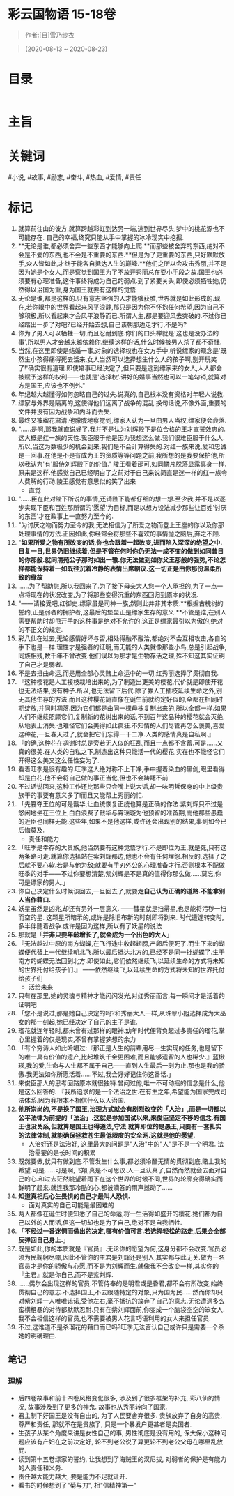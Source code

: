 # 彩云国物语 15-18卷

> 作者:[日]雪乃纱衣

> (2020-08-13 \~ 2020-08-23)


# 目录
```

```

# 主旨

# 关键词
#小说, #故事, #励志, #奋斗, #热血, #爱情, #责任

# 标记
1. 就算前往山的彼方,就算跨越彩虹到达另一端,逃到世界尽头,梦中的桃花源也不可能存在. 自己的幸福,终究只能从手中掌握的冰冷现实中挖掘.
2. **无论是谁,都必须舍弃一些东西才能够向上爬.**而那些被舍弃的东西,绝对不会是不爱的东西,也不会是不重要的东西.**但是为了更重要的东西,只好默默放手,众人皆如此,才终于能各自抵达人生的巅峰.**他们之所以会攻击秀丽,并不是因为她是个女人,而是察觉到国王为了不放开秀丽总在耍小手段之故.国王也必须要有心理准备,这件事终将成为自己的弱点.到了紧要关头,即使必须牺牲她,仍然得以治国为重,身为国王就要有这样的觉悟
3. 无论是谁,都是这样的.只有意志坚强的人才能够获胜,世界就是如此形成的.现在,若你眼中的世界看起来风平浪静,那只是因为你不怀抱任何希望,因为自己不够积极,所以看起来才会风平浪静而已.所谓人生,都是要迎风去突破的.不过你已经踏出一步了对吧?已经开始去想,自己该朝那边走才行,不是吗?
4. 你为了男人可以牺牲一切,而且忍耐到底.你们的口头禅就是'这也是没办法的事',所以男人才会越来越依赖你.继续这样的话,什么时候被男人杀了都不奇怪.
5. 当然,在这里即使是结婚一事,对象的选择权也在女方手中,听说缥家的观念是'既然生小孩得痛得死去活来,女人当然可以选择想生什么人的孩子啊,别开玩笑了!'确实很有道理.即使婚事已经决定了,但只要是逃到缥家来的女人,人人都会被赋予这样的权利——也就是'选择权'.讲好的婚事当然也可以一笔勾销,就算对方是国王,应该也不例外."
6. 年纪越大越懂得如何忽略自己的过失.说真的,自己根本没有资格对年轻人说教.
1. 缥家与外界是隔离的,这使得他们远离了战争的混乱.换句话说,不像外面,重要的文件并没有因为战争和内斗而丢失.
2. 最终又被瑠花肃清.他朦胧地察觉到,缥家人认为一旦由男人当权,缥家便会衰落.
3. "……是啊,那我就直说好了.我并不是认为刘辉殿下是位合格的王才宣誓效忠的.这大概是红一族的天性.我臣服于他是因为我想这么做.我们很难臣服于什么人.所以,当这为数极少的机会到来,我们是不会计算得失的.对红一族来说,爱和忠诚是一回事.在他是不是有成为王的资质等等问题之前,我所想的是我要保护他,所以我认为'有'服侍刘辉殿下的价值." 陵王看着邵可,如同鳞片脱落显露真身一样.原来是这样.他感觉自己已经明白了之前对于自己来说简直是迷一样的红一族令人费解的行动.陵王感觉有意思似的笑了出来
    * 直觉
4. "……臣在此对陛下所说的事情,还请陛下能都仔细的想一想.至少我,并不是以逐步实现下臣和百姓那所谓的'愿望'为目标,而是以想方设法减少那些让百姓'讨厌的东西'才在政事上一直努力至今的.
5. "为讨厌之物而努力至今的我,无法相信为了所爱之物而登上王座的你以及你那处理事情的方法.正因如此,你经常会将那些不喜欢的事情抛之脑后,弃之不顾.
6. "**如果所爱之物有所改变的话,你也会跟着一起改变,进而陷入深深的绝望之中.日复一日,世界仍旧继续着,但是不管在何时你仍无法一成不变的做到如同昔日的你那般.就同清苑公子那时如出一辙.你无法做到如你父王那般的强势,不论怎样都能保持着一如既往沉着冷静的表情出席朝议.这一切正是由你那份温柔所致的缘故**
7. ……为了帮助您,所以我回来了.为了接下母亲大人您一个人承担的,为了一点一点将现在的状况改变,为了将那些变得沉重的东西回归到原本的状况.
8. "——请接受吧,红御史.缥家虽是司神一族,然则此并非其本质.**根据古槐树的誓约,正是弱者的拥护者,这最后的堡垒正是缥家生存的意义.**不管是谁,在别人需要帮助时却甩开手的这种事是绝对不允许的.这正是缥家最引以为傲的,绝对的不正文的规定.
1. 彩八仙在过去,无论感情好坏与否,相处得融不融洽,都绝对不会互相攻击,各自的手下也是一样.理性才是强者的证明,而无能的人类就像那些小鸟,总是引起战争,同族相残,数千年不曾改变.他们误以为那才是生物存活之理,殊不知这其实证明了自己才是弱者.
2. 不是去扭曲命运,而是用全部心灵赌上命运中的一切,红秀丽选择了贯彻自我.
3. 『这种樱花是人工接枝栽培出来的,为了制造出更美的樱花,代价就是即使开花也无法结果,没有种子.所以,也无法留下后代.除了靠人工插枝延续生命之外,别无其他生存的方法.而且这种樱花简直像在诞生前就约定好似的,全都在相同时期绽放,并同时凋落.因为它们都是由同一棵母株复制出来的,所以全都一样.如果人们不继续照顾它们,复制新的花树出来的话,不到百年这品种的樱花就会灭绝,从地表上消失.也难怪它们会美得如此疯狂.不知情的人们尽管再怎么褒美,喜爱这种花,一旦春天过了,就会把它们忘得一干二净.人类的感情真是自私啊.』
4. 『的确,这种花在凋谢时总是旁若无人似的狂乱,而且一点都不含蓄.可是……又真的很美.在人类的自私之下,制造出这种只能活一代的樱花,实在也不能怪它们开得这么美又这么任性妄为了.
5. 看着旺季是很有趣的.旺季这人绝对称不上干净,手中握着染血的黑剑,眼里看得却是白花.他不会将自己做的事正当化,但也不会踌躇不前
6. 不过话说回来,这种工作还比那些只会嘴上说大话,却一味明哲保身的中上级贵族干的事要有意义多了!而且又能帮上秀丽的忙.
7. 「先篡夺王位的可是戬华,让血统恢复正统也算是正确的作法.紫刘辉只不过是悠闲地坐在王位上,白白浪费了戬华与霄瑶璇为他预留的准备期,而他那些愚蠢的近臣也同样无能.这些年,如果不是他这样,或许还会出现别的结果,事到如今已后悔莫及.
    * 责任和能力
8. 「旺季是幸存的大贵族,他当然要有这种觉悟才行.不是即位为王,就是死,只有这两条路可走.就算你选择站在紫刘辉那边,他也不会有任何埋怨.相反的,选择了之后就不要心软.若是与他为敌;就要有手刃外公的心理准备才行.否则根本不配做旺季的对手——不过你要想清楚,紫刘辉是不是真的值得你那么做……莫忘,你可是缥家的男人.」
9. 你自己决定什么时候该回去,一旦回去了,就要**走自己认为正确的道路.不能拿别人当作藉口.**
10. 妖星虽然是凶兆,却还有另外一层意义. ——彗星就是扫帚星,也是能将污秽一扫而空的星. 这颗星所暗示的,或许是除旧布新的时刻即将到来. 时代遭逢转变时,多半伴随着战争.或许是因为这样,所以有了妖星的说法
11. 那就是「**并非只要年龄增长了,就会成为一个出色的大人**」
12. 『无法越过中原的南方蝴蝶,在飞行途中收起翅膀,产卵后便死了.而生下来的蝴蝶便代替上一代继续朝北飞.所以最后抵达北方的,已经不是同一批蝴蝶了.生于南方的蝴蝶无法回到北方.即使如此,它们依然继续飞,以延续生命的方式将未知的世界托付给孩子们.』 ——依然继续飞,以延续生命的方式将未知的世界托付给孩子们
    * 活给未来
13. 只有在那里,她的灵魂与精神才能闪闪发光,对红秀丽而言,每一瞬间才是活着的证明吧
14. 「您不是说过,那是她自己决定的吗?和秀丽大人一样,从珠翠小姐选择成为大巫女的那一刻起,她已经决定了自己的主子是谁.
15. 瑠花就连年轻时,都未曾有过那样的眼神.幼年时代便背负起过多责任的瑠花,掌心里握着的仅是现实,不曾有掌握梦想的余力
16. 「有个穷诗人如此吟唱过:『那正是人生的前辈用尽一生实现的任务,也是留下的唯一具有价值的遗产,比起堆筑千金更困难,而且能够遗留的人也稀少.』蓝楸瑛,我的爱,生命与人生都不属于自己——直到人生最后一刻为止.那也是我的骄傲.我无法如你所愿活着……不过,我会好好记住你这番话.」
17. 来俊臣那人的思考回路原本就很独特.曾问过他,唯一不可动摇的信念是什么,他是这么回答的: 『我所追求的是一个法治之世.在有生之年,希望能为国家完成司法体系.因为我根本不相信什么以人治国.
18. **他所崇尚的,不是换了国王,治理方式就会有剧烈改变的「人治」,而是一切都以公平法律为前提的「法治」.这就是参加国试以来,来俊臣坚定不移的信念.有国王也没关系,但就算是国王也得遵法,守法.就算即位的是愚王,只要有一套扎实的法律体制,就能确保拯救苍生最低限度的安全网.这就是他的愿望.**
    * 人治好还是法治好, 这里最大的问题是"人治"中的"人"是不是一个明君. 法治需要的是长时间的积累
19. 既然要做,就只有做到底.不管发生什么事,都必须冷酷无情的贯彻到底,赌上我的希望.可是……可是啊,飞翔,真是不可思议.人一旦认真了,自然而然就会去面对自己的心.和过去茫然眺望着雨下在这个世界的时候不同,世界的轮廓变得确实而鲜明了起来.就连我那冷酷的心,都被滴答的雨声撼动了……
20. **知道真相后心生畏惧的自己才最叫人恐惧.**
    * 面对真实的自己可能是最困难的
21. 两人都像在诞生时便知悉了自己的命运,将一生活得如盛开的樱花.她们都为自己以外的人而活,但这一切却也是为了自己,绝对不是自我牺牲.
22. 「**不经过一番迷惘而做出的决定,哪有价值可言.若选择轻松的路走,后果会全部反弹回自己身上.**」
23. 既是如此,你的本质就是『官员』.无论你的愿望为何,这身分都不会改变.官员必须为民鞠躬尽瘁,因此不管你的主君是刘辉还是别人,其实都与此无关.做为一名官员才是你的骄傲与心愿,而不是为刘辉而生.就像我不会改变一样,其实你的『主君』就是你自己,而不是紫刘辉.
24. ……偶尔会出现这样的官员.不管侍奉的是明君或是昏君,都不会有所改变,始终贯彻自己的意志.不选择国王,不去跟随特定的对象,只为国为民……然而你却只对紫刘辉一人唯唯诺诺,受他左右,毫不抵抗的放弃了自己的意志.无论遭遇多么蛮横粗暴的对待都默默忍耐.只有在紫刘辉面前,你变成一个脑袋空空的笨女人.我不会相信这样的官员,也不需要被男人花言巧语利用的女人来担任官员.
25. 不过,这难道不是杀瑠花的藉口而已吗?旺季无法否认自己或许只是需要一个杀她的明确理由.

## 笔记

### 理解

* 后四卷故事和前十四卷风格变化很多, 涉及到了很多框架的补充, 彩八仙的情况, 故事涉及到了更多的神鬼. 故事也从秀丽转向了国家.
* 君主制下好国王是没有自由的, 为了人民要舍弃很多. 贵族放弃了自身的高贵,尊严和责任, 那就不在是贵族了, 只是一个暴发户更甚者是卖国者.
* 生孩子从某个角度来讲是女性自己的事, 男性彻底是没有用的, 保大保小这种问题应该有产妇在之前决定好, 轮不到老公说了算更轮不到老公父母在哪里乱放屁.
* 读到第十五卷缥家的誓约, 让我想到了海贼王的汉尼拔, 对弱者的保护是有能力的人责任和义务.
* 责任越大能力越大, 要是能力不足就让开.
* 看书的时候想到了"菊与刀", 相"信精神第一"
